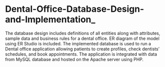 # Dental-Office-Database-Design-and-Implementation_
The database design includes definitions of all entities along with attributes, sample data and business rules for a dental office. ER diagram of the model using ER Studio is included. The implemented database is used to run a Dental office application allowing patients to create profiles, check dentists’ schedules, and book appointments. The application is integrated with data from MySQL database and hosted on the Apache server using PHP.
